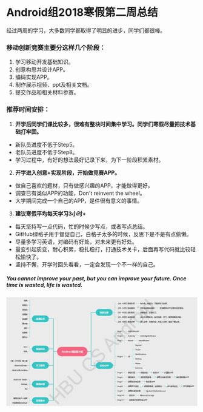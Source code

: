 # Android组2018寒假第二周总结
经过两周的学习，大多数同学都取得了明显的进步，同学们都很棒。

### 移动创新竞赛主要分这样几个阶段：
1. 学习移动开发基础知识。
2. 创意构思并设计APP。
3. 编码实现APP。
4. 制作展示视频、ppt及相关文档。
5. 提交作品和相关材料参赛。

### 推荐时间安排：
1. **开学后同学们课比较多，很难有整块时间集中学习。同学们寒假尽量把技术基础打牢固。**
- 新队员进度不低于Step5。
- 老队员进度不低于Step8。
- 学习过程中，有好的想法最好记录下来，为下一阶段积累素材。
2. **开学进入创意+实现阶段，开始做竞赛APP。**
- 做自己喜欢的题材，只有做感兴趣的APP，才能做得更好。
- 调查已有类似APP的功能，Don't reinvent the wheel。 
- 大学期间完成一个自己的APP，是件很有意义的事情。
3. **建议寒假平均每天学习3小时+**
- 每天坚持写一点代码，忙的时候少写点，或者写点总结。
- GitHub绿格子用于督促自己，白格子太多的时候，反思下是不是有点偷懒。
- 尽量多学习英语，对编码有好处，对未来更有好处。
- 量变引起质变，耐心积累，稳扎稳打，打通技术关卡，后面再写代码就比较轻松愉快了。
- 坚持不懈，开学时回头看看，一定会发现一个不一样的自己。

##### You cannot improve your past, but you can improve your future. Once time is wasted, life is wasted.

![](https://github.com/TrainingPlan/Training/raw/master/%E5%9F%B9%E8%AE%AD%E8%AE%A1%E5%88%92.jpg)

